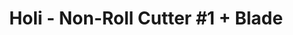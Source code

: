 ---
layout: product
title: "Holi - Non-Roll Cutter #1 + Blade"
price: "600" 
desc: "Skalpel"
img_path: "/assets/img/HO255.webp"
brand: "N/A"
available: true
special_offer: false
new: false
soon: false
cat: "070000"
subcat: "0N/A"
subsubcat: "0N/A"
sifra: "HO255"
popular: false
---